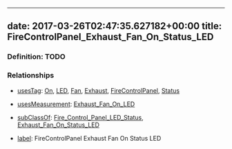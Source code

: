 
---
date: 2017-03-26T02:47:35.627182+00:00
title: FireControlPanel_Exhaust_Fan_On_Status_LED
---
### Definition: TODO

### Relationships

* [usesTag](https://brickschema.org/schema/1.0/BrickFrame#usesTag): [On](https://brickschema.org/schema/1.0/BrickTag#On), [LED](https://brickschema.org/schema/1.0/BrickTag#LED), [Fan](https://brickschema.org/schema/1.0/BrickTag#Fan), [Exhaust](https://brickschema.org/schema/1.0/BrickTag#Exhaust), [FireControlPanel](https://brickschema.org/schema/1.0/BrickTag#FireControlPanel), [Status](https://brickschema.org/schema/1.0/BrickTag#Status)

* [usesMeasurement](https://brickschema.org/schema/1.0/BrickFrame#usesMeasurement): [Exhaust_Fan_On_LED](https://brickschema.org/schema/1.0/Brick#Exhaust_Fan_On_LED)

* [subClassOf](http://www.w3.org/2000/01/rdf-schema#subClassOf): [Fire_Control_Panel_LED_Status](https://brickschema.org/schema/1.0/Brick#Fire_Control_Panel_LED_Status), [Exhaust_Fan_On_Status_LED](https://brickschema.org/schema/1.0/Brick#Exhaust_Fan_On_Status_LED)

* [label](http://www.w3.org/2000/01/rdf-schema#label): FireControlPanel Exhaust Fan On Status LED
